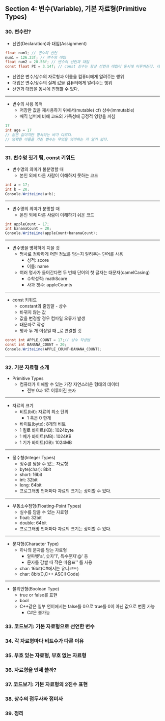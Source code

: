 ## Section 4: 변수(Variable), 기본 자료형(Primitive Types)

### 30. 변수란?

- 선언(Declaration)과 대입(Assignment)
```cs
float num1; // 변수의 선언
num1 = 126.23f; // 변수의 대입
float num2 = 20.56f; // 변수의 선언과 대입
const float PI = 3.14f; // const 상수는 항상 선언과 대입이 동시에 이루어진다. 대문자로 만드는 것이 좋다
```
  - 선언은 변수/상수의 자료형과 이름을 컴퓨터에게 알려주는 행위
  - 대입은 변수/상수의 실제 값을 컴퓨터에게 알려주는 행위
  - 선언과 대입을 동시에 진행할 수 있다.

---
- 변수의 사용 목적
  - 저장한 값을 재사용하기 위해서(mutable) cf) 상수(immutable)
  - 매직 넘버에 비해 코드의 가독성에 긍정적 영향을 끼침
```cs
17
int age = 17
// 같은 값이지만 명시하는 바가 다르다.
// 명확한 이름을 가진 변수는 무엇을 의미하는 지 알기 쉽다.
```
---

### 31. 변수명 짓기 팁, const 키워드

- 변수명의 의미가 불분명할 때
  - 본인 외에 다른 사람이 이해하지 못하는 코드  
```cs
int a = 17;
int b = 20;
Console.WriteLine(a+b);
```
---
- 변수명의 의미가 분명할 때
  - 본인 외에 다른 사람이 이해하기 쉬운 코드
```cs
int appleCount = 17;
int bananaCount = 20;
Console.WriteLine(appleCount+bananaCount);
```
---
- 변수명을 명확하게 지을 것
  - 명사로 정확하게 어떤 정보를 담는지 알려주는 단어를 사용
    - 성적: score
    - 이름: name
  - 여러 명사가 들어간다면 두 번째 단어의 첫 글자는 대문자(camelCasing)
    - 수학성적: mathScore
    - 사과 갯수: appleCounts
---
- const 키워드
  - constant의 줄임말 - 상수
  - 바뀌지 않는 값
  - 값을 변경할 경우 컴파일 오류가 발생
  - 대문자로 작성
  - 명사 두 개 이상일 때 _로 연결할 것
```cs
const int APPLE_COUNT = 17;// 상수 작성법
const int BANANA_COUNT = 20;
Console.WriteLine(APPLE_COUNT+BANANA_COUNT);
```
---
### 32. 기본 자료형 소개
- Primitive Types
  - 컴퓨터가 이해할 수 있는 가장 자연스러운 형태의 데이터
    - 전부 0과 1로 이루어진 숫자
---
- 자료의 크기
  - 비트(bit): 자료의 최소 단위
    - 1 혹은 0 한개
  - 바이트(byte): 8개의 비트
  - 1 킬로 바이트(KB): 1024byte
  - 1 메가 바이트(MB): 1024KB
  - 1 기가 바이트(GB): 1024MB

---
- 정수형(Integer Types)
  - 정수를 담을 수 있는 자료형
  - byte(char): 8bit
  - short: 16bit
  - int: 32bit
  - long: 64bit
  - 프로그래밍 언어마다 자료의 크기는 상이할 수 있다.
---
- 부동소수점형(Floating-Point Types)
  - 실수를 담을 수 있는 자료형
  - float: 32bit
  - double: 64bit
  - 프로그래밍 언어마다 자료의 크기는 상이할 수 있다.

---
- 문자형(Character Type)
  - 하나의 문자를 담는 자료형
    - 알파벳'a', 숫자'1', 특수문자'@' 등
    - 문자를 감쌀 때 작은 따옴표'' 를 사용
  - char: 16bit(C#에서는 유니코드)
  - char: 8bit(C,C++ ASCII Code)
---
- 불리언형(Boolean Type)
  - true or false를 표현
  - bool
  - C++같은 일부 언어에서는 false를 0으로 true를 0이 아닌 값으로 변환 가능
    - C#은 불가능

### 33. 코드보기: 기본 자료형으로 선언한 변수
### 34. 각 자료형마다 비트수가 다른 이유
### 35. 부호 있는 자료형, 부호 없는 자료형
### 36. 자료형을 언제 쓸까?
### 37. 코드보기: 기본 자료형의 2진수 표현
### 38. 상수의 접두사와 접미사
### 39. 정리
